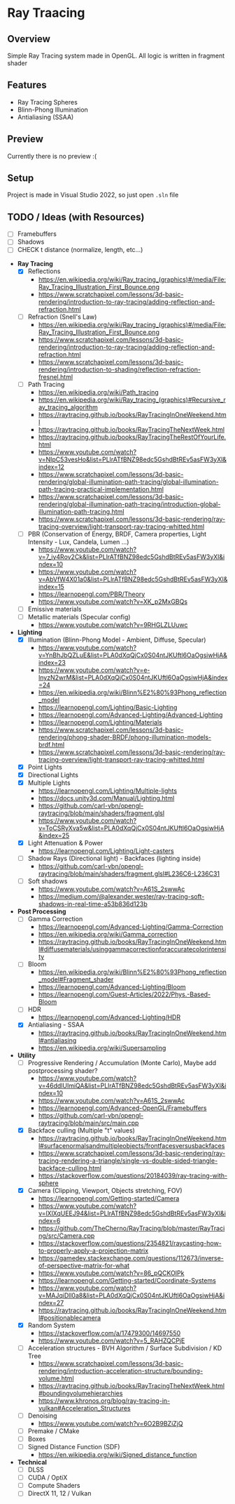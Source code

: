 # Ray Traacing

## Overview
Simple Ray Tracing system made in OpenGL. All logic is written in fragment shader

## Features
- Ray Tracing Spheres
- Blinn-Phong Illumination
- Antialiasing (SSAA)

## Preview
Currently there is no preview :(

## Setup
Project is made in Visual Studio 2022, so just open ```.sln``` file

## TODO / Ideas (with Resources)
- [ ] Framebuffers
- [ ] Shadows
- [ ] CHECK t distance (normalize, length, etc...)

- **Ray Tracing**
  - [X] Reflections
	- https://en.wikipedia.org/wiki/Ray_tracing_(graphics)#/media/File:Ray_Tracing_Illustration_First_Bounce.png
	- https://www.scratchapixel.com/lessons/3d-basic-rendering/introduction-to-ray-tracing/adding-reflection-and-refraction.html
  - [ ] Refraction (Snell's Law)
	- https://en.wikipedia.org/wiki/Ray_tracing_(graphics)#/media/File:Ray_Tracing_Illustration_First_Bounce.png
	- https://www.scratchapixel.com/lessons/3d-basic-rendering/introduction-to-ray-tracing/adding-reflection-and-refraction.html
	- https://www.scratchapixel.com/lessons/3d-basic-rendering/introduction-to-shading/reflection-refraction-fresnel.html
  - [ ] Path Tracing
	- https://en.wikipedia.org/wiki/Path_tracing
	- https://en.wikipedia.org/wiki/Ray_tracing_(graphics)#Recursive_ray_tracing_algorithm
	- https://raytracing.github.io/books/RayTracingInOneWeekend.html
	- https://raytracing.github.io/books/RayTracingTheNextWeek.html
	- https://raytracing.github.io/books/RayTracingTheRestOfYourLife.html
	- https://www.youtube.com/watch?v=NIpC53vesHo&list=PLlrATfBNZ98edc5GshdBtREv5asFW3yXl&index=12
	- https://www.scratchapixel.com/lessons/3d-basic-rendering/global-illumination-path-tracing/global-illumination-path-tracing-practical-implementation.html
	- https://www.scratchapixel.com/lessons/3d-basic-rendering/global-illumination-path-tracing/introduction-global-illumination-path-tracing.html
	- https://www.scratchapixel.com/lessons/3d-basic-rendering/ray-tracing-overview/light-transport-ray-tracing-whitted.html
  - [ ] PBR (Conservation of Energy, BRDF, Camera properties, Light Intensity - Lux, Candela, Lumen ...)
    - https://www.youtube.com/watch?v=7_iy4Rov2Ck&list=PLlrATfBNZ98edc5GshdBtREv5asFW3yXl&index=10
	- https://www.youtube.com/watch?v=AbVfW4X01a0&list=PLlrATfBNZ98edc5GshdBtREv5asFW3yXl&index=15
	- https://learnopengl.com/PBR/Theory
	- https://www.youtube.com/watch?v=XK_p2MxGBQs
  - [ ] Emissive materials
  - [ ] Metallic materials (Specular config)
	- https://www.youtube.com/watch?v=9RHGLZLUuwc
- **Lighting**
  - [X] Illumination (Blinn-Phong Model - Ambient, Diffuse, Specular)
    - https://www.youtube.com/watch?v=YnBhJbQZLuE&list=PLA0dXqQjCx0S04ntJKUftl6OaOgsiwHjA&index=23
  	- https://www.youtube.com/watch?v=e-lnyzN2wrM&list=PLA0dXqQjCx0S04ntJKUftl6OaOgsiwHjA&index=24
  	- https://en.wikipedia.org/wiki/Blinn%E2%80%93Phong_reflection_model
  	- https://learnopengl.com/Lighting/Basic-Lighting
  	- https://learnopengl.com/Advanced-Lighting/Advanced-Lighting
  	- https://learnopengl.com/Lighting/Materials
  	- https://www.scratchapixel.com/lessons/3d-basic-rendering/phong-shader-BRDF/phong-illumination-models-brdf.html
	- https://www.scratchapixel.com/lessons/3d-basic-rendering/ray-tracing-overview/light-transport-ray-tracing-whitted.html
  - [X] Point Lights
  - [X] Directional Lights
  - [X] Multiple Lights
    - https://learnopengl.com/Lighting/Multiple-lights
	- https://docs.unity3d.com/Manual/Lighting.html
	- https://github.com/carl-vbn/opengl-raytracing/blob/main/shaders/fragment.glsl
	- https://www.youtube.com/watch?v=ToCSRyXva5w&list=PLA0dXqQjCx0S04ntJKUftl6OaOgsiwHjA&index=25
  - [X] Light Attenuation & Power
	- https://learnopengl.com/Lighting/Light-casters
  - [ ] Shadow Rays (Directional light) - Backfaces (lighting inside)
	- https://github.com/carl-vbn/opengl-raytracing/blob/main/shaders/fragment.glsl#L236C6-L236C31
  - [ ] Soft shadows
	- https://www.youtube.com/watch?v=A61S_2swwAc
	- https://medium.com/@alexander.wester/ray-tracing-soft-shadows-in-real-time-a53b836d123b
- **Post Processing**
  - [ ] Gamma Correction
    - https://learnopengl.com/Advanced-Lighting/Gamma-Correction
  	- https://en.wikipedia.org/wiki/Gamma_correction
  	- https://raytracing.github.io/books/RayTracingInOneWeekend.html#diffusematerials/usinggammacorrectionforaccuratecolorintensity
  - [ ] Bloom
    - https://en.wikipedia.org/wiki/Blinn%E2%80%93Phong_reflection_model#Fragment_shader
    - https://learnopengl.com/Advanced-Lighting/Bloom
    - https://learnopengl.com/Guest-Articles/2022/Phys.-Based-Bloom
  - [ ] HDR
	- https://learnopengl.com/Advanced-Lighting/HDR
  - [X] Antialiasing - SSAA
    - https://raytracing.github.io/books/RayTracingInOneWeekend.html#antialiasing
	- https://en.wikipedia.org/wiki/Supersampling
- **Utility**
  - [ ] Progressive Rendering / Accumulation (Monte Carlo), Maybe add postprocessing shader?
    - https://www.youtube.com/watch?v=46ddlUImiQA&list=PLlrATfBNZ98edc5GshdBtREv5asFW3yXl&index=10
  	- https://www.youtube.com/watch?v=A61S_2swwAc
  	- https://learnopengl.com/Advanced-OpenGL/Framebuffers
  	- https://github.com/carl-vbn/opengl-raytracing/blob/main/src/main.cpp
  - [X] Backface culling (Multiple "t" values)
    - https://raytracing.github.io/books/RayTracingInOneWeekend.html#surfacenormalsandmultipleobjects/frontfacesversusbackfaces
	- https://www.scratchapixel.com/lessons/3d-basic-rendering/ray-tracing-rendering-a-triangle/single-vs-double-sided-triangle-backface-culling.html
	- https://stackoverflow.com/questions/20184039/ray-tracing-with-sphere
  - [X] Camera (Clipping, Viewport, Objects stretching, FOV)
  	- https://learnopengl.com/Getting-started/Camera
	- https://www.youtube.com/watch?v=lXlXqUEEJ94&list=PLlrATfBNZ98edc5GshdBtREv5asFW3yXl&index=6
	- https://github.com/TheCherno/RayTracing/blob/master/RayTracing/src/Camera.cpp
	- https://stackoverflow.com/questions/2354821/raycasting-how-to-properly-apply-a-projection-matrix
	- https://gamedev.stackexchange.com/questions/112673/inverse-of-perspective-matrix-for-what
  	- https://www.youtube.com/watch?v=86_pQCKOIPk
  	- https://learnopengl.com/Getting-started/Coordinate-Systems
  	- https://www.youtube.com/watch?v=MAJqiDll0a8&list=PLA0dXqQjCx0S04ntJKUftl6OaOgsiwHjA&index=27
	- https://raytracing.github.io/books/RayTracingInOneWeekend.html#positionablecamera
  - [X] Random System
	- https://stackoverflow.com/a/17479300/14697550
	- https://www.youtube.com/watch?v=5_RAHZQCPjE
  - [ ] Acceleration structures - BVH Algorithm / Surface Subdivision / KD Tree
	- https://www.scratchapixel.com/lessons/3d-basic-rendering/introduction-acceleration-structure/bounding-volume.html
	- https://raytracing.github.io/books/RayTracingTheNextWeek.html#boundingvolumehierarchies
	- https://www.khronos.org/blog/ray-tracing-in-vulkan#Acceleration_Structures
  - [ ] Denoising
	- https://www.youtube.com/watch?v=6O2B9BZiZjQ
  - [ ] Premake / CMake
  - [ ] Boxes
  - [ ] Signed Distance Function (SDF)
	- https://en.wikipedia.org/wiki/Signed_distance_function
- **Technical**
  - [ ] DLSS
  - [ ] CUDA / OptiX
  - [ ] Compute Shaders
  - [ ] DirectX 11, 12 / Vulkan